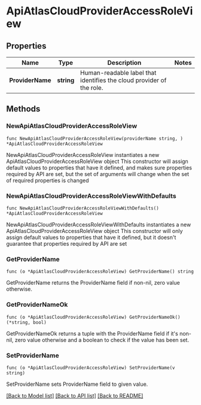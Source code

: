 # ApiAtlasCloudProviderAccessRoleView

## Properties

Name | Type | Description | Notes
------------ | ------------- | ------------- | -------------
**ProviderName** | **string** | Human-readable label that identifies the cloud provider of the role. | 

## Methods

### NewApiAtlasCloudProviderAccessRoleView

`func NewApiAtlasCloudProviderAccessRoleView(providerName string, ) *ApiAtlasCloudProviderAccessRoleView`

NewApiAtlasCloudProviderAccessRoleView instantiates a new ApiAtlasCloudProviderAccessRoleView object
This constructor will assign default values to properties that have it defined,
and makes sure properties required by API are set, but the set of arguments
will change when the set of required properties is changed

### NewApiAtlasCloudProviderAccessRoleViewWithDefaults

`func NewApiAtlasCloudProviderAccessRoleViewWithDefaults() *ApiAtlasCloudProviderAccessRoleView`

NewApiAtlasCloudProviderAccessRoleViewWithDefaults instantiates a new ApiAtlasCloudProviderAccessRoleView object
This constructor will only assign default values to properties that have it defined,
but it doesn't guarantee that properties required by API are set

### GetProviderName

`func (o *ApiAtlasCloudProviderAccessRoleView) GetProviderName() string`

GetProviderName returns the ProviderName field if non-nil, zero value otherwise.

### GetProviderNameOk

`func (o *ApiAtlasCloudProviderAccessRoleView) GetProviderNameOk() (*string, bool)`

GetProviderNameOk returns a tuple with the ProviderName field if it's non-nil, zero value otherwise
and a boolean to check if the value has been set.

### SetProviderName

`func (o *ApiAtlasCloudProviderAccessRoleView) SetProviderName(v string)`

SetProviderName sets ProviderName field to given value.



[[Back to Model list]](../README.md#documentation-for-models) [[Back to API list]](../README.md#documentation-for-api-endpoints) [[Back to README]](../README.md)


